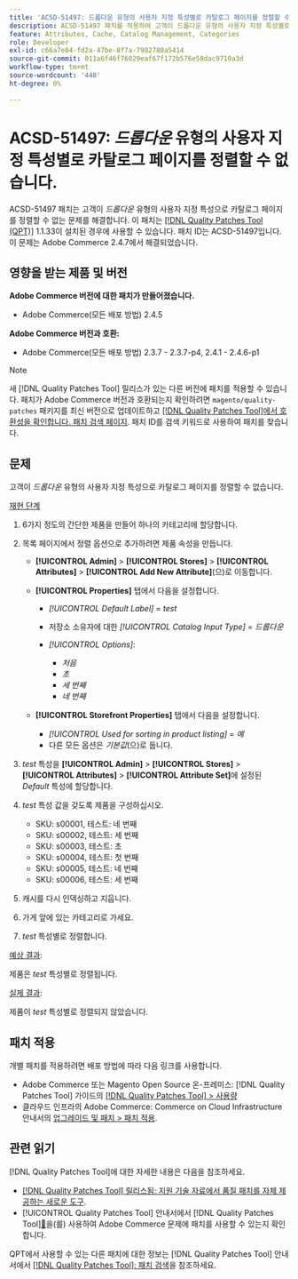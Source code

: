 ```yaml
---
title: 'ACSD-51497: 드롭다운 유형의 사용자 지정 특성별로 카탈로그 페이지를 정렬할 수 없음'
description: ACSD-51497 패치를 적용하여 고객이 드롭다운 유형의 사용자 지정 특성별로 카탈로그 페이지를 정렬할 수 없는 Adobe Commerce 문제를 수정합니다.
feature: Attributes, Cache, Catalog Management, Categories
role: Developer
exl-id: c66a7e04-fd2a-47be-8f7a-7982780a5414
source-git-commit: 011a6f46f76029eaf67f172b576e58dac9710a3d
workflow-type: tm+mt
source-wordcount: '448'
ht-degree: 0%

---
```


# ACSD-51497: *드롭다운* 유형의 사용자 지정 특성별로 카탈로그 페이지를 정렬할 수 없습니다.

ACSD-51497 패치는 고객이 *드롭다운* 유형의 사용자 지정 특성으로 카탈로그 페이지를 정렬할 수 없는 문제를 해결합니다. 이 패치는 [[!DNL Quality Patches Tool (QPT)]](https://experienceleague.adobe.com/ko/docs/commerce-operations/tools/quality-patches-tool/quality-patches-tool-to-self-serve-quality-patches) 1.1.33이 설치된 경우에 사용할 수 있습니다. 패치 ID는 ACSD-51497입니다. 이 문제는 Adobe Commerce 2.4.7에서 해결되었습니다.

## 영향을 받는 제품 및 버전

**Adobe Commerce 버전에 대한 패치가 만들어졌습니다.**

* Adobe Commerce(모든 배포 방법) 2.4.5

**Adobe Commerce 버전과 호환:**

* Adobe Commerce(모든 배포 방법) 2.3.7 - 2.3.7-p4, 2.4.1 - 2.4.6-p1

>[!NOTE]
>
>새 [!DNL Quality Patches Tool] 릴리스가 있는 다른 버전에 패치를 적용할 수 있습니다. 패치가 Adobe Commerce 버전과 호환되는지 확인하려면 `magento/quality-patches` 패키지를 최신 버전으로 업데이트하고 [[!DNL Quality Patches Tool]에서 호환성을 확인합니다. 패치 검색 페이지](https://experienceleague.adobe.com/tools/commerce-quality-patches/index.html?lang=ko). 패치 ID를 검색 키워드로 사용하여 패치를 찾습니다.

## 문제

고객이 *드롭다운* 유형의 사용자 지정 특성으로 카탈로그 페이지를 정렬할 수 없습니다.

<u>재현 단계</u>

1. 6가지 정도의 간단한 제품을 만들어 하나의 카테고리에 할당합니다.
1. 목록 페이지에서 정렬 옵션으로 추가하려면 제품 속성을 만듭니다.

   * **[!UICONTROL Admin]** > **[!UICONTROL Stores]** > **[!UICONTROL Attributes]** > **[!UICONTROL Add New Attribute]**(으)로 이동합니다.
   * **[!UICONTROL Properties]** 탭에서 다음을 설정합니다.

      * *[!UICONTROL Default Label]* = *test*
      * 저장소 소유자에 대한 *[!UICONTROL Catalog Input Type]* = *드롭다운*
      * *[!UICONTROL Options]*:

         * *처음*
         * *초*
         * *세 번째*
         * *네 번째*

   * **[!UICONTROL Storefront Properties]** 탭에서 다음을 설정합니다.

      * *[!UICONTROL Used for sorting in product listing]* = *예*
      * 다른 모든 옵션은 *기본값*(으)로 둡니다.

1. *test* 특성을 **[!UICONTROL Admin]** > **[!UICONTROL Stores]** > **[!UICONTROL Attributes]** > **[!UICONTROL Attribute Set]**&#x200B;에 설정된 *Default* 특성에 할당합니다.
1. *test* 특성 값을 갖도록 제품을 구성하십시오.

   * SKU: s00001, 테스트: 네 번째
   * SKU: s00002, 테스트: 세 번째
   * SKU: s00003, 테스트: 초
   * SKU: s00004, 테스트: 첫 번째
   * SKU: s00005, 테스트: 네 번째
   * SKU: s00006, 테스트: 세 번째

1. 캐시를 다시 인덱싱하고 지웁니다.
1. 가게 앞에 있는 카테고리로 가세요.
1. *test* 특성별로 정렬합니다.

<u>예상 결과</u>:

제품은 *test* 특성별로 정렬됩니다.

<u>실제 결과</u>:

제품이 *test* 특성별로 정렬되지 않았습니다.

## 패치 적용

개별 패치를 적용하려면 배포 방법에 따라 다음 링크를 사용합니다.

* Adobe Commerce 또는 Magento Open Source 온-프레미스: [!DNL Quality Patches Tool] 가이드의 [[!DNL Quality Patches Tool] > 사용량](/help/tools/quality-patches-tool/usage.md)
* 클라우드 인프라의 Adobe Commerce: Commerce on Cloud Infrastructure 안내서의 [업그레이드 및 패치 > 패치 적용](https://experienceleague.adobe.com/docs/commerce-cloud-service/user-guide/develop/upgrade/apply-patches.html?lang=ko).

## 관련 읽기

[!DNL Quality Patches Tool]에 대한 자세한 내용은 다음을 참조하세요.

* [[!DNL Quality Patches Tool] 릴리스됨: 지원 기술 자료에서 품질 패치를 자체 제공하는 새로운 도구](https://experienceleague.adobe.com/ko/docs/commerce-operations/tools/quality-patches-tool/quality-patches-tool-to-self-serve-quality-patches).
* [!UICONTROL Quality Patches Tool] 안내서에서  [!DNL Quality Patches Tool][&#128279;](/help/tools/quality-patches-tool/patches-available-in-qpt/check-patch-for-magento-issue-with-magento-quality-patches.md)을(를) 사용하여 Adobe Commerce 문제에 패치를 사용할 수 있는지 확인합니다.


QPT에서 사용할 수 있는 다른 패치에 대한 정보는 [!DNL Quality Patches Tool] 안내서에서 [[!DNL Quality Patches Tool]: 패치 검색](https://experienceleague.adobe.com/tools/commerce-quality-patches/index.html?lang=ko)을 참조하세요.
